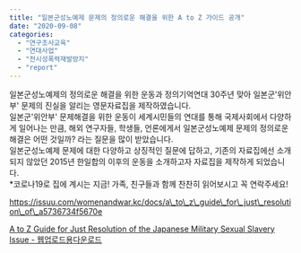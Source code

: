 ```yaml
---
title: "일본군성노예제 문제의 정의로운 해결을 위한 A to Z 가이드 공개"
date: "2020-09-08"
categories: 
  - "연구조사교육"
  - "연대사업"
  - "전시성폭력재발방지"
  - "report"
---
```


일본군성노예제의 정의로운 해결을 위한 운동과 정의기억연대 30주년 맞아 일본군'위안부' 문제의 진실을 알리는 영문자료집을 제작하였습니다.  
일본군'위안부' 문제해결을 위한 운동이 세계시민들의 연대를 통해 국제사회에서 다양하게 일어나는 만큼, 해외 연구자들, 학생들, 언론에게서 일본군성노예제 문제의 정의로운 해결은 어떤 것일까? 라는 질문을 많이 받았습니다.  
일본군성노예제 문제에 대한 다양하고 상징적인 질문에 답하고, 기존의 자료집에선 소개되지 않았던 2015년 한일합의 이후의 운동을 소개하고자 자료집을 제작하게 되었습니다.  
\*코로나19로 집에 계시는 지금! 가족, 친구들과 함께 찬찬히 읽어보시고 꼭 연락주세요!

https://issuu.com/womenandwar.kc/docs/a\_to\_z\_guide\_for\_just\_resolution\_of\_a5736734f5670e

[A to Z Guide for Just Resolution of the Japanese Military Sexual Slavery Issue - 웹업로드용](http://womenandwar.net/kr/wp-content/uploads/2020/09/A-to-Z-Guide-for-Just-Resolution-of-the-Japanese-Military-Sexual-Slavery-Issue-웹업로드용.pdf)[다운로드](http://womenandwar.net/kr/wp-content/uploads/2020/09/A-to-Z-Guide-for-Just-Resolution-of-the-Japanese-Military-Sexual-Slavery-Issue-웹업로드용.pdf)
